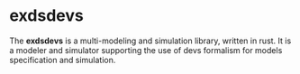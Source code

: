 # exdsdevs
The **exdsdevs** is a multi-modeling and simulation library, written in rust. It is a modeler and simulator supporting the use of devs formalism for models specification and simulation.
